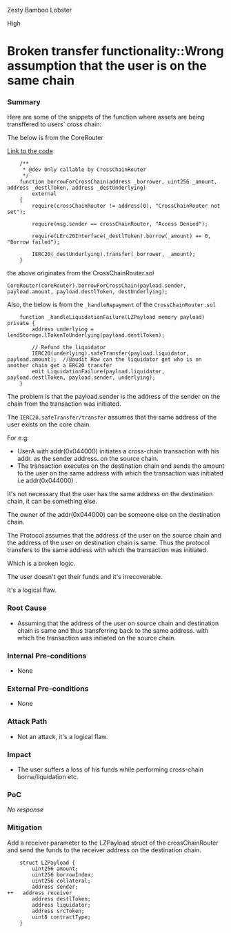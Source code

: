Zesty Bamboo Lobster

High

# Broken transfer functionality::Wrong assumption that the user is on the same chain

### Summary

Here are some of the snippets of the function where assets are being transffered to users` cross chain:


The below is from the CoreRouter

[Link to the code](https://github.com/sherlock-audit/2025-05-lend-audit-contest/blob/main/Lend-V2/src/LayerZero/CoreRouter.sol#L195)


```solidity
    /**
     * @dev Only callable by CrossChainRouter
     */
    function borrowForCrossChain(address _borrower, uint256 _amount, address _destlToken, address _destUnderlying)
        external
    {
        require(crossChainRouter != address(0), "CrossChainRouter not set");

        require(msg.sender == crossChainRouter, "Access Denied");

        require(LErc20Interface(_destlToken).borrow(_amount) == 0, "Borrow failed");

        IERC20(_destUnderlying).transfer(_borrower, _amount);  
    }
```

the above originates from the CrossChainRouter.sol 

```solidity
CoreRouter(coreRouter).borrowForCrossChain(payload.sender, payload.amount, payload.destlToken, destUnderlying);
```

Also, 
the below is from the `_handleRepayment` of the `CrossChainRouter.sol`

```solidity
    function _handleLiquidationFailure(LZPayload memory payload) private {
        address underlying = lendStorage.lTokenToUnderlying(payload.destlToken);

        // Refund the liquidator
        IERC20(underlying).safeTransfer(payload.liquidator, payload.amount);  //@audit How can the liquidator get who is on another chain get a ERC20 transfer
        emit LiquidationFailure(payload.liquidator, payload.destlToken, payload.sender, underlying);
    }
```

The problem is that the payload.sender is the address of the sender on the chain from the transaction was initiated. 

The `IERC20.safeTransfer/transfer` assumes that the same address of the user exists on the core chain.

For e.g:

- UserA with addr(0x044000) initiates a cross-chain transaction with his addr. as the sender address. on the source chain.
- The transaction executes on the destination chain and sends the amount to the user on the same address with which the transaction was initiated i.e addr(0x044000) .

It's not necessary that the user has the same address on the destination chain, it can be something else. 

The owner of the addr(0x044000) can be someone else on the destination chain.

The Protocol assumes that the address of the user on the source chain and the address of the user on destination chain is same. Thus the protocol transfers to the same address with which the transaction was initiated.

Which is a broken logic.

The user doesn't get their funds and it's irrecoverable.

It's a logical flaw.


### Root Cause

- Assuming that the address of the user on source chain and destination chain is same and thus transferring back to the same address. with which the transaction was initiated on the source chain.

### Internal Pre-conditions

- None

### External Pre-conditions

- None

### Attack Path

- Not an attack, it's a logical flaw.

### Impact

- The user suffers a loss of his funds while performing cross-chain borrw/liquidation etc.

### PoC

_No response_

### Mitigation

Add a receiver parameter to the LZPayload struct of the crossChainRouter and send the funds to the receiver address on the destination chain.

```solidity
    struct LZPayload {
        uint256 amount;
        uint256 borrowIndex;
        uint256 collateral;
        address sender;
++   address receiver
        address destlToken;
        address liquidator;
        address srcToken;
        uint8 contractType;
    }
```